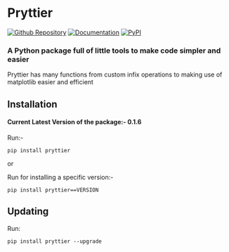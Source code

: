 # Pryttier

[![Github Repository](https://img.shields.io/badge/Github%20Repository-db6038)](https://github.com/HussuBro010/Pryttier/)
[![Documentation](https://img.shields.io/badge/Documentation-db7d38)](https://github.com/HussuBro010/Pryttier/wiki)
[![PyPI](https://img.shields.io/badge/PyPi-dba738)](https://pypi.org/project/pryttier/)
### A Python package full of little tools to make code simpler and easier

Pryttier has many functions from custom infix operations to making use of matplotlib easier and efficient

## Installation

#### Current Latest Version of the package:- 0.1.6

Run:-

```commandline
pip install pryttier
```

or

Run for installing a specific version:-

```commandline
pip install pryttier==VERSION
```

## Updating

Run:

```commandline
pip install pryttier --upgrade
```